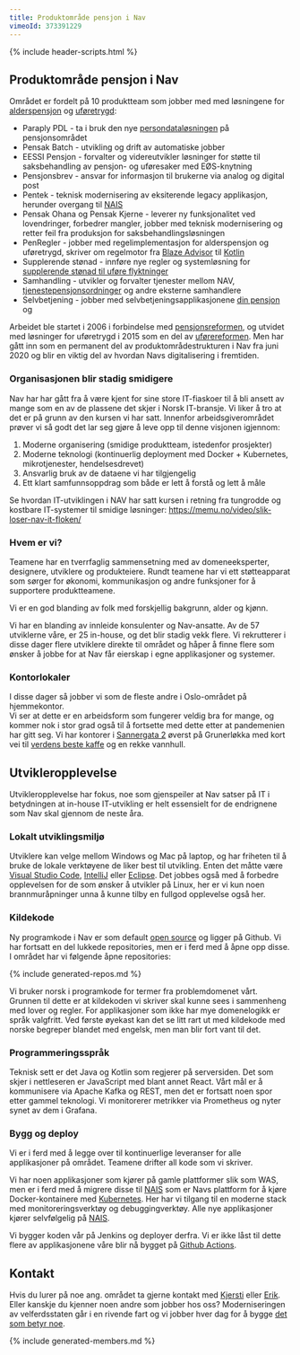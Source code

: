```yaml
---
title: Produktområde pensjon i Nav
vimeoId: 373391229
---
```

{% include header-scripts.html %}

## Produktområde pensjon i Nav
Området er fordelt på 10 produktteam som jobber med med løsningene for [alderspensjon] og [uføretrygd]:

* Paraply PDL - ta i bruk den nye [persondataløsningen] på pensjonsområdet
* Pensak Batch - utvikling og drift av automatiske jobber
* EESSI Pensjon - forvalter og videreutvikler løsninger for støtte til saksbehandling av pensjon- og uføresaker med EØS-knytning
* Pensjonsbrev - ansvar for informasjon til brukerne via analog og digital post
* Pentek - teknisk modernisering av eksiterende legacy applikasjon, herunder overgang til [NAIS]
* Pensak Ohana og Pensak Kjerne - leverer ny funksjonalitet ved lovendringer, forbedrer mangler, jobber med teknisk modernisering og retter feil fra produksjon for saksbehandlingsløsningen
* PenRegler - jobber med regelimplementasjon for alderspensjon og uføretrygd, skriver om regelmotor fra [Blaze Advisor] til [Kotlin]
* Supplerende stønad - innføre nye regler og systemløsning for [supplerende stønad til uføre flyktninger]
* Samhandling - utvikler og forvalter tjenester mellom NAV, [tjenestepensjonsordninger] og andre eksterne samhandlere
* Selvbetjening - jobber med selvbetjeningsapplikasjonene [din pensjon] og 

Arbeidet ble startet i 2006 i forbindelse med [pensjonsreformen], og 
utvidet med løsninger for uføretrygd i 2015 som en del av [uførereformen]. Men har
gått inn som en permanent del av produktområdestrukturen i Nav fra
juni 2020 og blir en viktig del av hvordan Navs digitalisering i
fremtiden.

### Organisasjonen blir stadig smidigere
Nav har har gått fra å være kjent for sine store IT-fiaskoer til å bli
ansett av mange som en av de plassene det skjer i Norsk IT-bransje. Vi
liker å tro at det er på grunn av den kursen vi har satt. Innenfor
arbeidsgiverområdet prøver vi så godt det lar seg gjøre å leve opp til
denne visjonen igjennom:

1. Moderne organisering (smidige produktteam, istedenfor prosjekter)
2. Moderne teknologi (kontinuerlig deployment med Docker + Kubernetes, mikrotjenester, hendelsesdrevet)
3. Ansvarlig bruk av de dataene vi har tilgjengelig
4. Ett klart samfunnsoppdrag som både er lett å forstå og lett å måle

Se hvordan IT-utviklingen i NAV har satt kursen i retning fra tungrodde og
kostbare IT-systemer til smidige løsninger: <https://memu.no/video/slik-loser-nav-it-floken/>

### Hvem er vi?
Teamene har en tverrfaglig sammensetning med av domeneeksperter, designere,
utviklere og produkteiere. Rundt teamene har vi ett støtteapparat som sørger
for økonomi, kommunikasjon og andre funksjoner for å supportere produktteamene.

Vi er en god blanding av folk med forskjellig bakgrunn, alder og kjønn.

Vi har en blanding av innleide konsulenter og Nav-ansatte. Av de 57 utviklerne våre, er 25 in-house, og det
blir stadig vekk flere. Vi rekrutterer i disse dager flere utviklere direkte til området og håper å finne
flere som ønsker å jobbe for at Nav får eierskap i egne applikasjoner og systemer.

### Kontorlokaler
I disse dager så jobber vi som de fleste andre i Oslo-området på hjemmekontor.  
Vi ser at dette er en arbeidsform som fungerer veldig bra for mange, og kommer nok i 
stor grad også til å fortsette med dette etter at pandemenien har gitt seg. 
Vi har kontorer i [Sannergata 2] øverst på Grunerløkka med kort vei til [verdens beste 
kaffe] og en rekke vannhull. 

## Utvikleropplevelse
Utvikleropplevelse har fokus, noe som gjenspeiler at Nav satser på IT i betydningen at in-house IT-utvikling
er helt essensielt for de endrignene som Nav skal gjennom de neste åra.

### Lokalt utviklingsmiljø
Utviklere kan velge mellom Windows og Mac på laptop, og har friheten til å bruke de lokale verktøyene de liker best til
utvikling. Enten det måtte være [Visual Studio Code], [IntelliJ] eller [Eclipse]. Det jobbes også med
å forbedre opplevelsen for de som ønsker å utvikler på Linux, her er vi kun noen brannmuråpninger unna å kunne tilby
en fullgod opplevelse også her.

### Kildekode
Ny programkode i Nav er som default [open source] og ligger på Github. Vi har fortsatt en del lukkede repositories, men er i ferd med 
å åpne opp disse. I området har vi følgende åpne repositories:

{% include generated-repos.md %}

Vi bruker norsk i programkode for termer fra problemdomenet vårt. Grunnen til dette er at kildekoden vi skriver
skal kunne sees i sammenheng med lover og regler. For applikasjoner som ikke har mye domenelogikk er språk valgfritt.
Ved første øyekast kan det se litt rart ut med kildekode med norske begreper blandet med engelsk, men man blir fort
vant til det.

### Programmeringsspråk
Teknisk sett er det Java og Kotlin som regjerer på serversiden. Det som skjer i nettleseren er JavaScript 
med blant annet React. Vårt mål er å kommunisere via Apache Kafka og REST, men det er fortsatt noen spor etter gammel teknologi.
Vi monitorerer metrikker via Prometheus og nyter synet av dem i Grafana. 

### Bygg og deploy
Vi er i ferd med å legge over til kontinuerlige leveranser for alle applikasjoner på området. 
Teamene drifter all kode som vi skriver.

Vi har noen applikasjoner som kjører på gamle plattformer slik som WAS, men er i ferd med å migrere 
disse til [NAIS] som er Navs plattform for å kjøre Docker-kontainere med
[Kubernetes]. Her har vi tilgang til en moderne stack med monitoreringsverktøy og debuggingverktøy.
Alle nye applikasjoner kjører selvfølgelig på [NAIS]. 

Vi bygger koden vår på Jenkins og deployer derfra. Vi er ikke låst til
dette flere av applikasjonene våre blir nå bygget på [Github Actions].


## Kontakt
Hvis du lurer på noe ang. området ta gjerne kontakt med [Kjersti] eller
[Erik]. Eller kanskje du kjenner noen andre som jobber hos oss?
Moderniseringen av velferdsstaten går i en rivende fart og vi
jobber hver dag for å bygge [det som betyr noe].

{% include generated-members.md %}

[det som betyr noe]: https://www.detsombetyrnoe.no
[Eclipse]: https://www.eclipse.org/
[Github Actions]: https://github.com/features/actions
[IntelliJ]: https://www.jetbrains.com/idea/
[Kafka]: https://kafka.apache.org/
[open source]: https://github.com/navikt/offentlig/blob/master/OpenSource.md
[Kubernetes]: https://kubernetes.io/
[NAIS]: https://nais.io/
[NAV løser IT-flokene]: https://memu.no/video/slik-loser-nav-it-floken/
[NAVs designsystem]: https://design.nav.no/
[Postgresql]: https://www.postgresql.org
[React]: https://reactjs.org/
[Spring Boot]: https://spring.io/projects/spring-boot
[TypeScript]: https://www.typescriptlang.org/
[Visual Studio Code]: https://code.visualstudio.com/
[alderspensjon]:https://www.nav.no/no/person/pensjon/alderspensjon
[uføretrygd]: https://www.nav.no/no/person/pensjon/uforetrygd
[persondataløsningen]: https://navikt.github.io/pdl/
[Blaze Advisor]: https://www.fico.com/en/products/fico-blaze-advisor-decision-rules-management-system
[Kotlin]: https://kotlinlang.org/
[supplerende stønad til uføre flyktninger]: https://www.regjeringen.no/no/dokumenter/prop.-10-l-20192020/id2676058/?ch=7
[tjenestepensjonsordninger]: https://www.nav.no/no/person/pensjon/andre-pensjonsordninger/tjenestepensjon
[din pensjon]: https://www.nav.no/no/person/pensjon/hva-kan-jeg-fa-i-pensjon
[din uføretrygd]: https://www.nav.no/soknader/nb/person/helse/uforetrygd
[pensjonsreformen]: https://www.regjeringen.no/no/tema/pensjon-trygd-og-sosiale-tjenester/pensjonsreform/id86731/
[uførereformen]: https://no.wikipedia.org/wiki/Uf%C3%B8rereformen
[Sannergata 2]:  https://www.google.com/maps/place/Sannergata+2,+0557+Oslo/@59.9285629,10.7562752,17z/data=!3m1!4b1!4m5!3m4!1s0x46416e6ea94f8e0b:0x3d9627259cdc1e31!8m2!3d59.9285629!4d10.7584639
[verdens beste kaffe]: https://www.instagram.com/explore/locations/66107785/supreme-roastworks/?hl=nb
[Kjersti]: mailto:kjersti.monland@nav.no
[Erik]: mailto:erik.haug@nav.no
